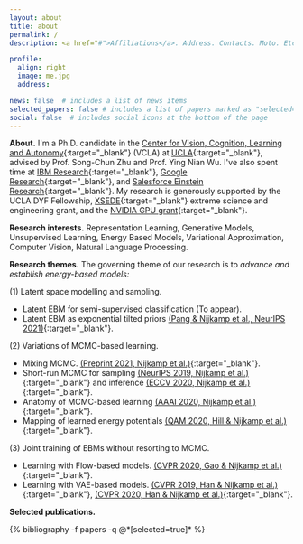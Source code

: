 ```yaml
---
layout: about
title: about
permalink: /
description: <a href="#">Affiliations</a>. Address. Contacts. Moto. Etc.

profile:
  align: right
  image: me.jpg
  address:

news: false  # includes a list of news items
selected_papers: false # includes a list of papers marked as "selected={true}"
social: false  # includes social icons at the bottom of the page
---
```


**About.** I'm a Ph.D. candidate in the [Center for Vision, Cognition, Learning and Autonomy](https://vcla.stat.ucla.edu/){:target="\_blank"} (VCLA) at [UCLA](http://ucla.edu){:target="\_blank"}, advised by Prof. Song-Chun Zhu and Prof. Ying Nian Wu. I've also spent time at [IBM Research](https://www.research.ibm.com/labs/almaden/){:target="\_blank"}, [Google Research](https://research.google/){:target="\_blank"}, and [Salesforce Einstein Research](https://einstein.ai/){:target="\_blank"}. My research is generously supported by the UCLA DYF Fellowship, [XSEDE](https://www.xsede.org/){:target="\_blank"} extreme science and engineering grant, and the [NVIDIA GPU grant](https://developer.nvidia.com/academic_gpu_seeding){:target="\_blank"}.

**Research interests.** Representation Learning, Generative Models, Unsupervised Learning, Energy Based Models, Variational Approximation, Computer Vision, Natural Language Processing.

**Research themes.** The governing theme of our research is to *advance and establish energy-based models:*

(1) Latent space modelling and sampling.
* Latent EBM for semi-supervised classification (To appear).
* Latent EBM as exponential tilted priors [(Pang & Nijkamp et al., NeurIPS 2021)](https://arxiv.org/pdf/2006.08205.pdf){:target="\_blank"}.

(2) Variations of MCMC-based learning.
* Mixing MCMC. [(Preprint 2021, Nijkamp et al.)](https://arxiv.org/pdf/2006.06897.pdf){:target="\_blank"}.
* Short-run MCMC for sampling [(NeurIPS 2019, Nijkamp et al.)](https://arxiv.org/pdf/1904.09770.pdf){:target="\_blank"} and inference [(ECCV 2020, Nijkamp et al.)](https://arxiv.org/pdf/1912.01909.pdf){:target="\_blank"}.
* Anatomy of MCMC-based learning [(AAAI 2020, Nijkamp et al.)](https://arxiv.org/pdf/1903.12370.pdf){:target="\_blank"}.
* Mapping of learned energy potentials [(QAM 2020, Hill & Nijkamp et al.)](https://arxiv.org/pdf/1803.01043.pdf){:target="\_blank"}.

(3) Joint training of EBMs without resorting to MCMC.
* Learning with Flow-based models. [(CVPR 2020, Gao & Nijkamp et al.)](https://arxiv.org/pdf/1912.00589.pdf){:target="\_blank"}.
* Learning with VAE-based models. [(CVPR 2019, Han & Nijkamp et al.)](https://arxiv.org/pdf/1812.10907.pdf){:target="\_blank"}, [(CVPR 2020, Han & Nijkamp et al.)](https://arxiv.org/pdf/1812.10907.pdf){:target="\_blank"}.

**Selected publications.**
<div class="publications">
{% bibliography -f papers -q @*[selected=true]* %}
</div>
